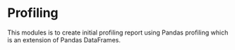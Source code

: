 # Profiling
This modules is to create initial profiling report using Pandas profiling which is an extension of Pandas DataFrames.
